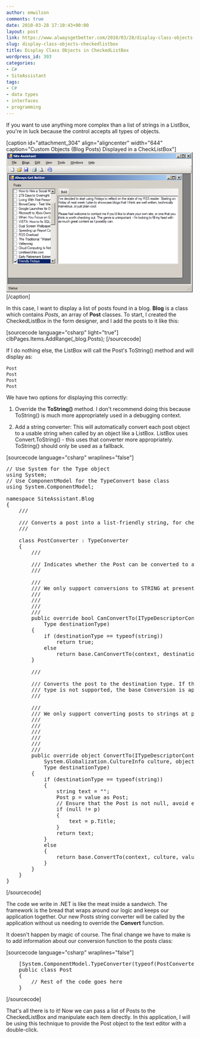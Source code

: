 ```yaml
---
author: emwilson
comments: true
date: 2010-03-28 17:10:43+00:00
layout: post
link: https://www.alwaysgetbetter.com/2010/03/28/display-class-objects-checkedlistbox/
slug: display-class-objects-checkedlistbox
title: Display Class Objects in CheckedListBox
wordpress_id: 303
categories:
- C#
- SiteAssistant
tags:
- C#
- data types
- interfaces
- programming
---
```


If you want to use anything more complex than a list of strings in a ListBox, you're in luck because the control accepts all types of objects.

[caption id="attachment_304" align="aligncenter" width="644" caption="Custom Objects (Blog Posts) Displayed in a CheckListBox"][![Custom Objects (Blog Posts) Displayed in a CheckListBox](/images/2010/03/CheckedListBox.png)](/images/2010/03/CheckedListBox.png)[/caption]

In this case, I want to display a list of posts found in a blog. **Blog** is a class which contains _Posts_, an array of **Post** classes. To start, I created the CheckedListBox in the form designer, and I add the posts to it like this:

[sourcecode language="csharp" light="true"]
clbPages.Items.AddRange(_blog.Posts);
[/sourcecode]

If I do nothing else, the ListBox will call the Post's ToString() method and will display as:

    
    
    Post
    Post
    Post
    Post
    



We have two options for displaying this correctly:

1. Override the **ToString()** method. I don't recommend doing this because ToString() is much more appropriately used in a debugging context.

2. Add a string converter: This will automatically convert each post object to a usable string when called by an object like a ListBox. ListBox uses Convert.ToString() - this uses that converter more appropriately. ToString() should only be used as a fallback.

[sourcecode language="csharp" wraplines="false"]
<pre>
// Use System for the Type object
using System;
// Use ComponentModel for the TypeConvert base class
using System.ComponentModel;

namespace SiteAssistant.Blog
{
    /// <summary>
    /// Converts a post into a list-friendly string, for checkbox lists
    /// </summary>
    class PostConverter : TypeConverter
    {
        /// <summary>
        /// Indicates whether the Post can be converted to a destination type
        /// </summary>
        /// <remarks>
        /// We only support conversions to STRING at present
        /// </remarks>
        /// <param name="context"></param>
        /// <param name="destinationType"></param>
        /// <returns></returns>
        public override bool CanConvertTo(ITypeDescriptorContext context,
            Type destinationType)
        {
            if (destinationType == typeof(string))
                return true;
            else
                return base.CanConvertTo(context, destinationType);
        }

        /// <summary>
        /// Converts the post to the destination type. If the destination
        /// type is not supported, the base Conversion is applied.
        /// </summary>
        /// <remarks>
        /// We only support converting posts to strings at present.
        /// </remarks>
        /// <param name="context"></param>
        /// <param name="culture"></param>
        /// <param name="value"></param>
        /// <param name="destinationType"></param>
        /// <returns></returns>
        public override object ConvertTo(ITypeDescriptorContext context,
            System.Globalization.CultureInfo culture, object value,
            Type destinationType)
        {
            if (destinationType == typeof(string))
            {
                string text = "";
                Post p = value as Post;
                // Ensure that the Post is not null, avoid errors
                if (null != p)
                {
                    text = p.Title;
                }
                return text;
            }
            else
            {
                return base.ConvertTo(context, culture, value, destinationType);
            }
        }
    }
}
</pre>
[/sourcecode]

The code we write in .NET is like the meat inside a sandwich. The framework is the bread that wraps around our logic and keeps our application together. Our new Posts string converter will be called by the application without us needing to override the **Convert** function.

It doesn't happen by magic of course. The final change we have to make is to add information about our conversion function to the posts class:

[sourcecode language="csharp" wraplines="false"]
<pre>
    [System.ComponentModel.TypeConverter(typeof(PostConverter))]
    public class Post
    {
        // Rest of the code goes here
    }
</pre>
[/sourcecode]

That's all there is to it! Now we can pass a list of Posts to the CheckedListBox and manipulate each item directly. In this application, I will be using this technique to provide the Post object to the text editor with a double-click.
